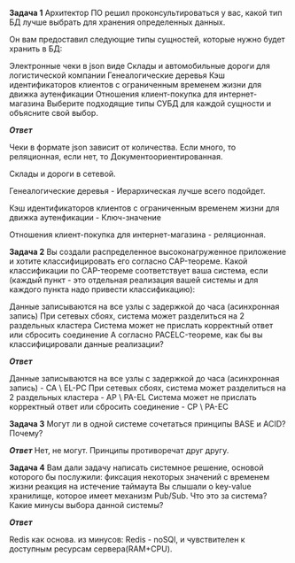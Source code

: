 **Задача 1**
Архитектор ПО решил проконсультироваться у вас, какой тип БД лучше выбрать для хранения определенных данных.

Он вам предоставил следующие типы сущностей, которые нужно будет хранить в БД:

Электронные чеки в json виде
Склады и автомобильные дороги для логистической компании
Генеалогические деревья
Кэш идентификаторов клиентов с ограниченным временем жизни для движка аутенфикации
Отношения клиент-покупка для интернет-магазина
Выберите подходящие типы СУБД для каждой сущности и объясните свой выбор.

***Ответ***

Чеки в формате json зависит от количества. Если много, то реляционная, если нет, то Документоориентированная.

Склады и дороги в сетевой. 

Генеалогические деревья - Иерархическая лучше всего подойдет.

Кэш идентификаторов клиентов с ограниченным временем жизни для движка аутенфикации - Ключ-значение

Отношения клиент-покупка для интернет-магазина - реляционная. 

**Задача 2**
Вы создали распределенное высоконагруженное приложение и хотите классифицировать его согласно CAP-теореме. Какой классификации по CAP-теореме соответствует ваша система, если (каждый пункт - это отдельная реализация вашей системы и для каждого пункта надо привести классификацию):

Данные записываются на все узлы с задержкой до часа (асинхронная запись)
При сетевых сбоях, система может разделиться на 2 раздельных кластера
Система может не прислать корректный ответ или сбросить соединение
А согласно PACELC-теореме, как бы вы классифицировали данные реализации?

***Ответ***

Данные записываются на все узлы с задержкой до часа (асинхронная запись) - CA \ EL-PC
При сетевых сбоях, система может разделиться на 2 раздельных кластера - AP \ PA-EL
Система может не прислать корректный ответ или сбросить соединение - CP \ PA-EC

**Задача 3**
Могут ли в одной системе сочетаться принципы BASE и ACID? Почему?

***Ответ***
Нет, не могут. Принципы противоречат друг другу.

**Задача 4**
Вам дали задачу написать системное решение, основой которого бы послужили:
фиксация некоторых значений с временем жизни
реакция на истечение таймаута
Вы слышали о key-value хранилище, которое имеет механизм Pub/Sub. Что это за система? Какие минусы выбора данной системы?

***Ответ***

Redis как основа. 
из минусов: Redis - noSQl, и чувствителен к доступным ресурсам сервера(RAM+CPU). 
